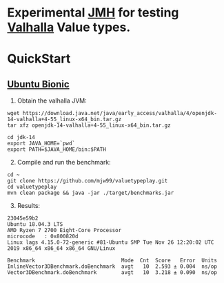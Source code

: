 # Experimental [JMH](http://openjdk.java.net/projects/code-tools/jmh/) for testing [Valhalla](http://jdk.java.net/valhalla/) Value types.
 

# QuickStart

## [Ubuntu Bionic](http://releases.ubuntu.com/bionic)

1. Obtain the valhalla JVM:
```
wget https://download.java.net/java/early_access/valhalla/4/openjdk-14-valhalla+4-55_linux-x64_bin.tar.gz
tar xfz openjdk-14-valhalla+4-55_linux-x64_bin.tar.gz

cd jdk-14
export JAVA_HOME=`pwd`
export PATH=$JAVA_HOME/bin:$PATH
```

2. Compile and run the benchmark:

```
cd ~
git clone https://github.com/mjw99/valuetypeplay.git
cd valuetypeplay
mvn clean package && java -jar ./target/benchmarks.jar
```

3. Results:

```
23045e59b2
Ubuntu 18.04.3 LTS
AMD Ryzen 7 2700 Eight-Core Processor
microcode	: 0x800820d
Linux lags 4.15.0-72-generic #81-Ubuntu SMP Tue Nov 26 12:20:02 UTC 2019 x86_64 x86_64 x86_64 GNU/Linux

Benchmark                            Mode  Cnt  Score   Error  Units
InlineVector3DBenchmark.doBenchmark  avgt   10  2.593 ± 0.004  ns/op
Vector3DBenchmark.doBenchmark        avgt   10  3.218 ± 0.090  ns/op

```

